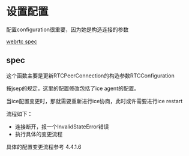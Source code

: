 # 设置配置

配置configuration很重要，因为她是构造连接的参数

[webrtc spec](https://www.w3.org/TR/webrtc/#dom-rtcpeerconnection-setconfiguration)

## spec

这个函数主要是更新RTCPeerConnection的构造参数RTCConfiguration

按jsep的规定，这里的配置修改包括了ice agent的配置。

当ice配置变更时，那就需要重新进行ice协商，此时或许需要进行ice restart

流程如下：

- 连接断开，报一个InvalidStateError错误
- 执行具体的变更流程

具体的配置变更流程参考 4.4.1.6
